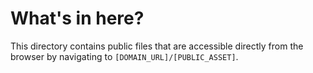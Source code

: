 # What's in here?

This directory contains public files that are accessible directly from the browser by navigating to `[DOMAIN_URL]/[PUBLIC_ASSET]`.

